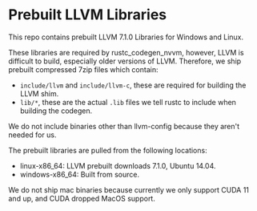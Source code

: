 # Prebuilt LLVM Libraries

This repo contains prebuilt LLVM 7.1.0 Libraries for Windows and Linux. 

These libraries are required by rustc_codegen_nvvm, however, LLVM is difficult to 
build, especially older versions of LLVM. Therefore, we ship prebuilt compressed 
7zip files which contain:
- `include/llvm` and `include/llvm-c`, these are required for building the LLVM shim.
- `lib/*`, these are the actual `.lib` files we tell rustc to include when building the codegen.

We do not include binaries other than llvm-config because they aren't needed for us.

The prebuilt libraries are pulled from the following locations:
- linux-x86_64: LLVM prebuilt downloads 7.1.0, Ubuntu 14.04.
- windows-x86_64: Built from source.

We do not ship mac binaries because currently we only support CUDA 11 and up, and CUDA dropped MacOS support.
